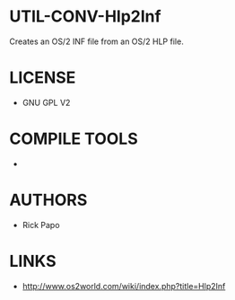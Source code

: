 UTIL-CONV-Hlp2Inf
=================

Creates an OS/2 INF file from an OS/2 HLP file.

LICENSE
===============
- GNU GPL V2

COMPILE TOOLS
===============
* 

AUTHORS
===============
* Rick Papo

LINKS
===============
* http://www.os2world.com/wiki/index.php?title=Hlp2Inf





